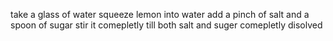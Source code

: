 take a glass of water
squeeze lemon into water
add a pinch of salt and a spoon of sugar
stir it comepletly till both salt and suger comepletly disolved

